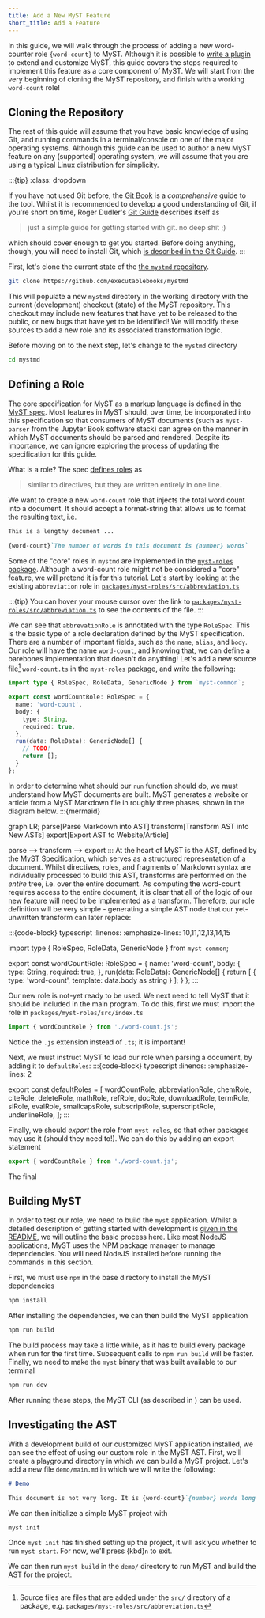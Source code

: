 ```yaml
---
title: Add a New MyST Feature
short_title: Add a Feature
--- 
```


In this guide, we will walk through the process of adding a new word-counter role `{word-count}` to MyST. Although it is possible to [write a plugin](plugins.md) to extend and customize MyST, this guide covers the steps required to implement this feature as a core component of MyST. We will start from the very beginning of cloning the MyST repository, and finish with a working `word-count` role!

## Cloning the Repository
The rest of this guide will assume that you have basic knowledge of using Git, and running commands in a terminal/console on one of the major operating systems. Although this guide can be used to author a new MyST feature on any (supported) operating system, we will assume that you are using a typical Linux distribution for simplicity.

:::{tip}
:class: dropdown

If you have not used Git before, the [Git Book](https://git-scm.com/book/) is a _comprehensive_ guide to the tool. Whilst it is recommended to develop a good understanding of Git, if you're short on time, Roger Dudler's [Git Guide](https://rogerdudler.github.io/git-guide/) describes itself as 
> just a simple guide for getting started with git. no deep shit ;)

which should cover enough to get you started. Before doing anything, though, you will need to install Git, which [is described in the Git Guide](https://rogerdudler.github.io/git-guide/#setup). 
:::

First, let's clone the current state of the [the `mystmd` repository](https://github.com/executablebooks/mystmd).

```bash
git clone https://github.com/executablebooks/mystmd
```

This will populate a new `mystmd` directory in the working directory with the current (development) checkout (state) of the MyST repository. This checkout may include new features that have yet to be released to the public, or new bugs that have yet to be identified! We will modify these sources to add a new role and its associated transformation logic.

Before moving on to the next step, let's change to the `mystmd` directory
```bash
cd mystmd
```


## Defining a Role
The core specification for MyST as a markup language is defined in [the MyST spec](https://mystmd.org/spec). Most features in MyST should, over time, be incorporated into this specification so that consumers of MyST documents (such as `myst-parser` from the Jupyter Book software stack) can agree on the manner in which MyST documents should be parsed and rendered. Despite its importance, we can ignore exploring the process of updating the specification for this guide.

What is a role? The spec [defines roles](https://mystmd.org/spec/overview#roles) as 
> similar to directives, but they are written entirely in one line.

We want to create a new `word-count` role that injects the total word count into a document. It should accept a format-string that allows us to format the resulting text, i.e.
```markdown
This is a lengthy document ...

{word-count}`The number of words in this document is {number} words`
```

Some of the "core" roles in `mystmd` are implemented in the [`myst-roles` package](https://github.com/executablebooks/mystmd/tree/main/packages/myst-roles). Although a word-count role might not be considered a "core" feature, we will pretend it is for this tutorial. Let's start by looking at the existing `abbreviation` role in [`packages/myst-roles/src/abbreviation.ts`](https://github.com/executablebooks/mystmd/blob/main/packages/myst-roles/src/abbreviation.ts)

:::{tip}
You can hover your mouse cursor over the link to [`packages/myst-roles/src/abbreviation.ts`](https://github.com/executablebooks/mystmd/blob/main/packages/myst-roles/src/abbreviation.ts) to see the contents of the file.
:::

We can see that `abbrevationRole` is annotated with the type `RoleSpec`. This is the basic type of a role declaration defined by the MyST specification. There are a number of important fields, such as the `name`, `alias`, and `body`. Our role will have the name `word-count`, and knowing that, we can define a barebones implementation that doesn't do anything! Let's add a new source file[^src] `word-count.ts` in the `myst-roles` package, and write the following:
```typescript
import type { RoleSpec, RoleData, GenericNode } from `myst-common`;

export const wordCountRole: RoleSpec = {
  name: 'word-count',
  body: {
    type: String,
    required: true,
  },
  run(data: RoleData): GenericNode[] {
    // TODO!
    return [];
  }
};
```

In order to determine what should our `run` function should do, we must understand how MyST documents are built. MyST generates a website or article from a MyST Markdown file in roughly three phases, shown in the diagram below.
:::{mermaid}

graph LR;
parse[Parse Markdown into AST]
transform[Transform AST into New ASTs]
export[Export AST to Website/Article]

parse --> transform --> export
:::
At the heart of MyST is the AST, defined by the [MyST Specification](https://spec.mystmd.org/), which serves as a structured representation of a document. Whilst directives, roles, and fragments of Markdown syntax are individually processed to build this AST, transforms are performed on the _entire_ tree, i.e. over the entire document. As computing the word-count requires access to the entire document, it is clear that all of the logic of our new feature will need to be implemented as a transform. Therefore, our role definition will be very simple - generating a simple AST node that our yet-unwritten transform can later replace:

:::{code-block} typescript
:linenos:
:emphasize-lines: 10,11,12,13,14,15

import type { RoleSpec, RoleData, GenericNode } from `myst-common`;

export const wordCountRole: RoleSpec = {
  name: 'word-count',
  body: {
    type: String,
    required: true,
  },
  run(data: RoleData): GenericNode[] {
    return [
        {
          type: 'word-count',
          template: data.body as string
        }
    ];
  }
};
:::

Our new role is not-yet ready to be used. We next need to tell MyST that it should be included in the main program. To do this, first we must import the role in `packages/myst-roles/src/index.ts`
```typescript
import { wordCountRole } from './word-count.js';
```
Notice the `.js` extension instead of `.ts`; it is important!

Next, we must instruct MyST to load our role when parsing a document, by adding it to `defaultRoles`:
:::{code-block} typescript
:linenos:
:emphasize-lines: 2

export const defaultRoles = [
  wordCountRole,
  abbreviationRole,
  chemRole,
  citeRole,
  deleteRole,
  mathRole,
  refRole,
  docRole,
  downloadRole,
  termRole,
  siRole,
  evalRole,
  smallcapsRole,
  subscriptRole,
  superscriptRole,
  underlineRole,
];
:::

Finally, we should _export_ the role from `myst-roles`, so that other packages may use it (should they need to!). We can do this by adding an export statement
```typescript
export { wordCountRole } from './word-count.js';
```

The final 

## Building MyST
In order to test our role, we need to build the `myst` application. Whilst a detailed description of getting started with development is [given in the README](https://github.com/executablebooks/mystmd/blob/main/README.md#development), we will outline the basic process here. Like most NodeJS applications, MyST uses the NPM package manager to manage dependencies. You will need NodeJS installed before running the commands in this section.

First, we must use `npm` in the base directory to install the MyST dependencies
```bash
npm install
```
After installing the dependencies, we can then build the MyST application
```bash
npm run build
```
The build process may take a little while, as it has to build every package when run for the first time. Subsequent calls to `npm run build` will be faster. Finally, we need to make the `myst` binary that was built available to our terminal
```bash
npm run dev
```
After running these steps, the MyST CLI (as described in [](quickstart-myst-websites.md)) can be used.

## Investigating the AST

With a development build of our customized MyST application installed, we can see the effect of using our custom role in the MyST AST. First, we'll create a playground directory in which we can build a MyST project. Let's add a new file `demo/main.md` in which we will write the following:
```markdown
# Demo

This document is not very long. It is {word-count}`{number} words long`.
```

We can then initialize a simple MyST project with 
```bash
myst init
```

Once `myst init` has finished setting up the project, it will ask you whether to run `myst start`. For now, we'll press {kbd}`n` to exit.

We can then run `myst build` in the `demo/` directory to run MyST and build the AST for the project.

[^src]: Source files are files that are added under the `src/` directory of a package, e.g. `packages/myst-roles/src/abbreviation.ts`

